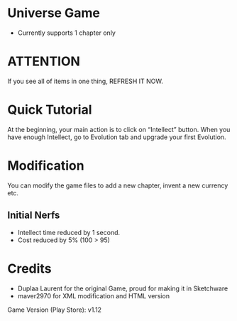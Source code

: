 # Universe Game
- Currently supports 1 chapter only

# ATTENTION
If you see all of items in one thing, REFRESH IT NOW.

# Quick Tutorial
At the beginning, your main action is to click on “Intellect” button. When you have enough Intellect, go to Evolution tab and upgrade your first Evolution.

# Modification
You can modify the game files to add a new chapter, invent a new currency etc.

## Initial Nerfs
- Intellect time reduced by 1 second.
- Cost reduced by 5% (100 &gt; 95)

# Credits
- Duplaa Laurent for the original Game, proud for making it in Sketchware
- maver2970 for XML modification and HTML version

Game Version (Play Store): v1.12